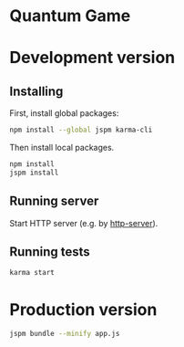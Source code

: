 Quantum Game
============

# Development version

## Installing

First, install global packages:
```bash
npm install --global jspm karma-cli
```

Then install local packages.
```bash
npm install
jspm install
```

## Running server

Start HTTP server (e.g. by [http-server](https://www.npmjs.com/package/http-server)).

## Running tests
```bash
karma start
```

# Production version
```bash
jspm bundle --minify app.js
```
